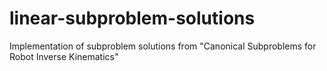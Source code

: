 # linear-subproblem-solutions
Implementation of subproblem solutions from "Canonical Subproblems for Robot Inverse Kinematics"
